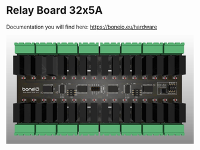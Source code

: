 # Relay Board 32x5A

Documentation you will find here: https://boneio.eu/hardware

![RelayBoard](.resources/32x5a_v0.4_top_small.jpg?raw=true)

